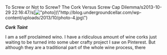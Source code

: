 To Screw or Not to Screw? The Cork Versus Screw Cap Dilemma/s2013-10-29 22:16:47/s[![\"photo](\"http://blog.undergroundcellar.com/wp-content/uploads/2013/10/photo-4-300x300.jpg\")](\"http://blog.undergroundcellar.com/wp-content/uploads/2013/10/photo-4.jpg\")

***Cork Taint***

I am a self proclaimed wino. I have a ridiculous amount of wine corks just waiting to be turned into some uber crafty project I saw on Pinterest. But although they are a traditional part of the whole wine process, there